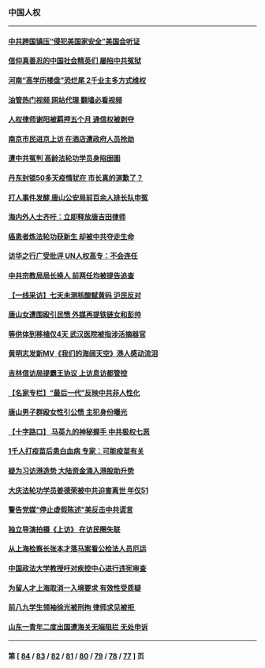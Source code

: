 ### 中国人权
---
#### [中共跨国镇压“侵犯美国家安全”美国会听证](../../pages/ncid278/n13760406.md?06160845) 
#### [信仰真善忍的中国社会精英们 屡陷中共冤狱](../../pages/ncid278/n13760120.md?06160845) 
#### [河南“高学历楼盘”恐烂尾 2千业主多方式维权](../../pages/ncid278/n13760221.md?06160845) 
#### [油管热门视频 网站代理 翻墙必看视频](http://209.222.30.114:81/youtube.html?06160845)
#### [人权律师谢阳被羁押五个月 通信权被剥夺](../../pages/ncid278/n13760220.md?06160845) 
#### [南京市民进京上访 在酒店遭政府人员抢劫](../../pages/ncid278/n13760041.md?06160845) 
#### [遭中共冤判 高龄法轮功学员身陷囹圄](../../pages/ncid278/n13759378.md?06160845) 
#### [丹东封锁50多天疫情犹在 市长真的道歉了？](../../pages/ncid278/n13759552.md?06160845) 
#### [打人事件发酵 唐山公安局前百余人排长队申冤](../../pages/ncid278/n13759336.md?06160845) 
#### [海内外人士齐吁：立即释放唐吉田律师](../../pages/ncid278/n13759126.md?06160845) 
#### [癌患者炼法轮功获新生 却被中共夺走生命](../../pages/ncid278/n13758724.md?06160845) 
#### [访华之行广受批评 UN人权高专：不会连任](../../pages/ncid278/n13758655.md?06160845) 
#### [中共宗教局局长换人 前两任均被提告追查](../../pages/ncid278/n13758592.md?06160845) 
#### [【一线采访】七天未测核酸赋黄码 沪民反对](../../pages/ncid278/n13758088.md?06160845) 
#### [唐山女遭围殴引民愤 外媒再提铁链女和彭帅](../../pages/ncid278/n13758095.md?06160845) 
#### [等供体到移植仅4天 武汉医院被指涉活摘器官](../../pages/ncid278/n13758039.md?06160845) 
#### [黄明志发新MV《我们的海阔天空》港人感动流泪](../../pages/ncid278/n13757350.md?06160845) 
#### [吉林信访局提霸王协议 上访息访都管控](../../pages/ncid278/n13757307.md?06160845) 
#### [【名家专栏】“最后一代”反映中共非人性化](../../pages/ncid278/n13756676.md?06160845) 
#### [唐山男子群殴女性引公愤 主犯身份曝光](../../pages/ncid278/n13757180.md?06160845) 
#### [【十字路口】 马英九的神秘握手 中共极权七恶](../../pages/ncid278/n13756688.md?06160845) 
#### [1千人打疫苗后患白血病 专家：可能疫苗有关](../../pages/ncid278/n13755932.md?06160845) 
#### [疑为习访港造势 大陆资金涌入港股助升势](../../pages/ncid278/n13756127.md?06160845) 
#### [大庆法轮功学员姜德荣被中共迫害离世 年仅51](../../pages/ncid278/n13755805.md?06160845) 
#### [警告党媒“停止虚假陈述”美反击中共谎言](../../pages/ncid278/n13755809.md?06160845) 
#### [独立导演拍摄《上访》 在访民圈失联](../../pages/ncid278/n13755221.md?06160845) 
#### [从上海检察长张本才落马案看公检法人员厄运](../../pages/ncid278/n13755011.md?06160845) 
#### [中国政法大学教授吁对疾控中心进行违宪审查](../../pages/ncid278/n13755348.md?06160845) 
#### [为留人才上海取消一入境要求 有效性受质疑](../../pages/ncid278/n13755114.md?06160845) 
#### [前八九学生领袖徐光被刑拘 律师求见被拒 ](../../pages/ncid278/n13755014.md?06160845) 
#### [山东一青年二度出国遭海关无端阻拦 无处申诉](../../pages/ncid278/n13754813.md?06160845) 

---
#### 第 [ [84](./84.md?06160845) / [83](./83.md?06160845) / [82](./82.md?06160845) / [81](./81.md?06160845) / [80](./80.md?06160845) / [79](./79.md?06160845) / [78](./78.md?06160845) / [77](./77.md?06160845) ] 页
